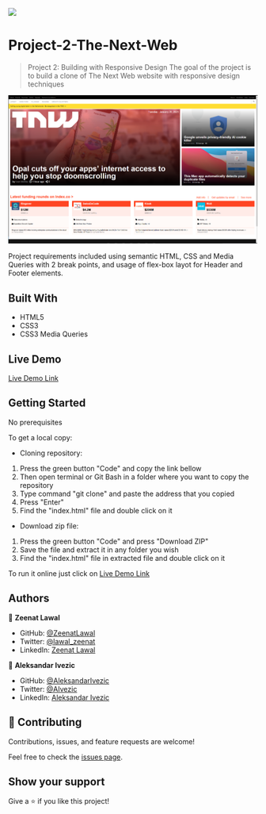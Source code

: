 ![](https://img.shields.io/badge/Microverse-blueviolet)

# Project-2-The-Next-Web

> Project 2: Building with Responsive Design
The goal of the project is to build a clone of The Next Web website with responsive design techniques

![screenshot](Screenshot-tnw.png)

Project requirements included using semantic HTML, CSS and Media Queries with 2 break points, and usage of flex-box layot for Header and Footer elements.

## Built With

- HTML5
- CSS3
- CSS3 Media Queries

## Live Demo

[Live Demo Link](https://zeenatlawal.github.io/Project-2-The-Next-Web/)

## Getting Started

No prerequisites

To get  a local copy:
 
- Cloning repository:
 1. Press the green button "Code" and copy the link bellow
 2. Then open terminal or Git Bash in a folder where you want to copy the repository
 3. Type command "git clone" and paste the address that you copied
 4. Press "Enter"
 5. Find the "index.html" file and double click on it
- Download zip file:
 1. Press the green button "Code" and press "Download ZIP"
 2. Save the file and extract it in any folder you wish
 3. Find the "index.html" file in extracted file and double click on it
  
To run it online just click on [Live Demo Link](https://zeenatlawal.github.io/Project-2-The-Next-Web/)


## Authors

👤 **Zeenat Lawal**

- GitHub: [@ZeenatLawal](https://github.com/ZeenatLawal)
- Twitter: [@lawal_zeenat](https://twitter.com/lawal_zeenat)
- LinkedIn: [Zeenat Lawal](https://www.linkedin.com/in/zeenatlawal/)

👤 **Aleksandar Ivezic**

- GitHub: [@AleksandarIvezic](https://github.com/ShinobiWarior)
- Twitter: [@AIvezic](https://twitter.com/AIvezic)
- LinkedIn: [Aleksandar Ivezic](https://www.linkedin.com/in/aleksandar-ivezi%C4%87-1a6b0391/)

## 🤝 Contributing

Contributions, issues, and feature requests are welcome!

Feel free to check the [issues page](https://github.com/ZeenatLawal/Project-2-The-Next-Web/issues/3).

## Show your support

Give a ⭐️ if you like this project!
